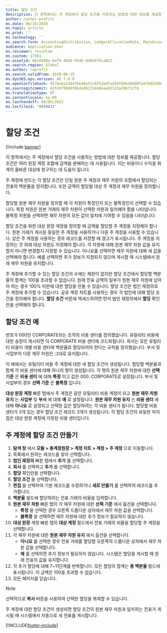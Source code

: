 ```yaml
---
title: 할당 조건
description: 이 항목에서는 주 계정에서 할당 조건을 사용하는 방법에 대한 정보를 제공합니다.
author: rachel-profitt
ms.date: 06/15/2020
ms.topic: article
ms.prod: ''
ms.technology: ''
ms.search.form: AccountingDistribution, LedgerAllocationRule, MainAccount, AllocationTerms
audience: Application User
ms.reviewer: roschlom
ms.custom: 17361
ms.assetid: 04c8548a-0af9-492b-954b-946b4f8ca023
ms.search.region: Global
ms.author: raprofit
ms.search.validFrom: 2020-06-15
ms.dyn365.ops.version: AX 7.0.0
ms.openlocfilehash: 957baba1364fbbd4a51c6f51b0fad5bf8db46680fa97b9d3d0474dc015064609
ms.sourcegitcommit: 42fe9790ddf0bdad911544deaa82123a396712fb
ms.translationtype: HT
ms.contentlocale: ko-KR
ms.lasthandoff: 08/05/2021
ms.locfileid: "8450832"
---
```

# <a name="allocation-terms"></a>할당 조건

[!include [banner](../includes/banner.md)]

이 항목에서는 주 계정에서 할당 조건을 사용하는 방법에 대한 정보를 제공합니다. 할당 조건은 여러 원장 계정 조합에 금액을 분배하는 데 사용됩니다. 이는 비용이나 수익을 회계의 올바른 대상에 청구하는 데 도움이 됩니다.

주 계정에 만드는 각 할당 조건은 단일 원본 주 계정과 재무 차원의 조합에서 할당되는 전표의 백분율을 정의합니다. 또한 금액이 할당될 대상 주 계정과 재무 차원을 정의합니다. 

할당할 원본 재무 차원을 정의할 때 각 차원이 특정인지 또는 불특정인지 선택할 수 있습니다. 특정 차원은 원본 거래의 재무 차원이 선택한 차원과 일치해야 함을 나타냅니다. 불특정 차원을 선택하면 재무 차원의 모든 값이 일치에 기여할 수 있음을 나타냅니다.

할당 조건을 위한 대상 원장 계정을 정의할 때 금액을 할당할 주 계정을 지정해야 합니다. 원본 거래가 게시된 동일한 주 계정을 사용하거나 다른 주 계정을 사용할 수 있습니다. 같은 주 계정을 사용하는 경우 레코드를 저장할 때 경고가 표시됩니다. 주 계정을 지정하는 것 외에 대상 차원도 지정해야 합니다. 각 차원에 대해 원본 재무 차원 값을 유지할지 아니면 변경할지 지정할 수 있습니다. 아니요를 선택하면 재무 차원에 대해 새 값을 선택해야 합니다. 예를 선택하면 추가 정보가 지정되지 않으며 게시할 때 시스템에서 원래 재무 차원을 유지합니다.

주 계정에 추가할 수 있는 할당 조건의 수에는 제한이 없지만 할당 조건에서 할당할 백분율의 합계는 100을 초과할 수 없습니다. 원래 전표 금액의 일부가 원본 재무 차원에 남아야 하는 경우 100% 미만에 대한 할당을 만들 수 있습니다. 할당 조건은 법인 재정의로 주 계정에 추가할 수 있습니다. 공유 계정 차트를 사용하는 경우 각 법인에 대해 할당 조건을 정의해야 합니다. **할당 조건** 버튼에 액세스하려면 먼저 법인 재정의에서 **할당** 확인란을 선택해야 합니다.

## <a name="allocation-term-example"></a>할당 조건 예
번호가 000인 CORPORATE라는 조직의 비용 센터를 정의했습니다. 유틸리티 비용에 대한 송장이 게시되면 이 CORPORATE 비용 센터에 코드화됩니다. 회사는 모든 유틸리티 비용이 개별 비용 센터에 백분율로 할당되어야 한다는 규칙을 정의했습니다. 부서 및 사업부의 다른 재무 차원은 그대로 유지됩니다.

이 예에서는 유틸리티 비용 주 계정에 대한 새 할당 조건이 생성됩니다. 할당할 백분율과 함께 각 비용 센터에 대해 하나의 행이 생성됩니다. 각 행의 원본 재무 차원에 대한 **선택 기준** 은 **비용 센터** 에 대해 **특정** 이고 값은 000: CORPORATE로 설정됩니다. 부서 및 사업부의 경우 **선택 기준** 은 **불특정** 입니다.

**대상 원장 계정** 빠른 탭에서 주 계정은 같은 유틸리티 비용 계정이 되고 **원본 재무 차원 유지** 는 **사업부** 및 **부서** 에 대해 **예** 로 설정됩니다. **원본 재무 차원 유지** 는 **비용 센터** 에 대해 **아니요** 로 설정되고 선택한 값은 할당하려는 각 비용 센터가 됩니다. 할당할 비용 센터가 3개 있는 경우 할당 조건 레코드 3개가 생성됩니다. 각 할당 조건의 유일한 차이점은 대상 원장 계정에 지정된 비용 센터입니다.

## <a name="create-an-allocation-term-on-a-main-account"></a>주 계정에 할당 조건 만들기

1. **탐색 창** 에서 **모듈 > 총계정원장 > 계정 차트 > 계정 > 주 계정** 으로 이동합니다.
2. 목록에서 원하는 레코드를 찾아 선택합니다.
3. **법인 재정의** 빠른 탭에서 **추가** 를 선택합니다.
4. **회사** 를 선택하고 **추가** 를 선택합니다.
5. **할당** 확인란을 선택합니다.
6. **할당 조건** 을 선택합니다.
7. **편집** 을 선택하여 기본 레코드를 수정하거나 **새로 만들기** 를 선택하여 레코드를 추가합니다.
8. **백분율** 필드에 할당하려는 전표 거래의 비율을 입력합니다.
9. **원본 재무 차원** 빠른 탭의 각 재무 차원에 대한 **선택 기준** 에서 옵션을 선택합니다.
    - **특정** 을 선택한 경우 오른쪽 드롭다운 상자에서 재무 차원 값을 선택합니다.
    - **불특정** 을 선택하면 재무 차원에 대한 추가 정보가 필요하지 않습니다.
10. **대상 원장** 계정 빠른 탭의 **대상 계정** 필드에서 전표 거래의 비율을 할당할 주 계정을 선택합니다.
11. 각 재무 차원에 대한 **원본 재무 차원 유지** 에서 옵션을 선택합니다.
    - **아니요** 를 선택한 경우 전표 거래를 할당할 오른쪽의 드롭다운 상자에서 재무 차원 값을 선택합니다.
    - **예** 를 선택하면 추가 정보가 필요하지 않습니다. 시스템은 할당을 게시할 때 원래 전표의 값을 유지합니다.
12. 각 추가 할당에 대해 7~11단계를 반복합니다. 모든 할당의 합계는 **총 백분율** 필드에 표시됩니다. 이 금액은 100을 초과할 수 없습니다.
13. 모든 페이지를 닫습니다.

>[!NOTE] 
> 선택적으로 **복사** 버튼을 사용하여 선택한 할당을 복제할 수 있습니다.

주 계정에 대한 할당 조건이 생성되면 할당 조건의 원본 재무 차원과 일치하는 전표가 게시될 때 시스템에서 자동으로 새 전표를 게시합니다.


[!INCLUDE[footer-include](../../includes/footer-banner.md)]
